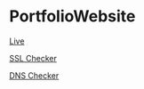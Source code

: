 # PortfolioWebsite
[Live](https://rahul-deka.is-a.dev/)

[SSL Checker](https://www.sslshopper.com/ssl-checker.html)

[DNS Checker](https://dnschecker.org/)
